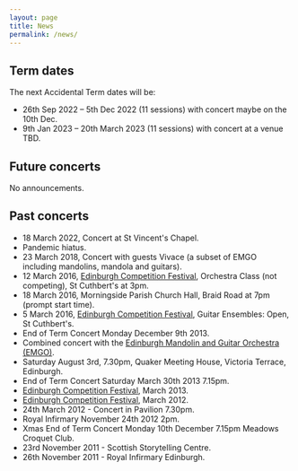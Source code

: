 ```yaml
---
layout: page
title: News
permalink: /news/
---
```


## Term dates

The next Accidental Term dates will be:

* 26th Sep 2022 – 5th Dec 2022 (11 sessions) with concert maybe on the 10th Dec.
* 9th Jan 2023 – 20th March 2023 (11 sessions) with concert at a venue TBD.

## Future concerts

No announcements.

## Past concerts

* 18 March 2022, Concert at St Vincent's Chapel.
* Pandemic hiatus.
* 23 March 2018, Concert with guests Vivace (a subset of EMGO including mandolins, mandola and guitars).
* 12 March 2016, [Edinburgh Competition Festival](https://www.ecfest.org/), Orchestra Class (not competing), St Cuthbert's at 3pm.
* 18 March 2016, Morningside Parish Church Hall, Braid Road at 7pm (prompt start time). 
* 5 March 2016, [Edinburgh Competition Festival](https://www.ecfest.org/), Guitar Ensembles: Open, St Cuthbert's.
* End of Term Concert Monday December 9th 2013.
* Combined concert with the [Edinburgh Mandolin and Guitar Orchestra (EMGO)](http://emgo.org.uk/).
* Saturday August 3rd, 7.30pm, Quaker Meeting House, Victoria Terrace, Edinburgh.
* End of Term Concert Saturday March 30th 2013 7.15pm.
* [Edinburgh Competition Festival](https://www.ecfest.org/), March 2013.
* [Edinburgh Competition Festival](https://www.ecfest.org/), March 2012.
* 24th March 2012 - Concert in Pavilion 7.30pm.
* Royal Infirmary November 24th 2012 2pm.
* Xmas End of Term Concert Monday 10th December 7.15pm Meadows Croquet Club.
* 23rd November 2011 - Scottish Storytelling Centre.
* 26th November 2011 - Royal Infirmary Edinburgh.

